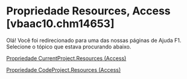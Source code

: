 
# Propriedade Resources, Access [vbaac10.chm14653]

Olá! Você foi redirecionado para uma das nossas páginas de Ajuda F1. Selecione o tópico que estava procurando abaixo.

[Propriedade CurrentProject.Resources (Access)](http://msdn.microsoft.com/library/2edc7258-77b3-5d09-22eb-1620d460f0f3%28Office.15%29.aspx)

[Propriedade CodeProject.Resources (Access)](http://msdn.microsoft.com/library/630b6b57-5f6d-bf9e-6026-3858d314d329%28Office.15%29.aspx)

